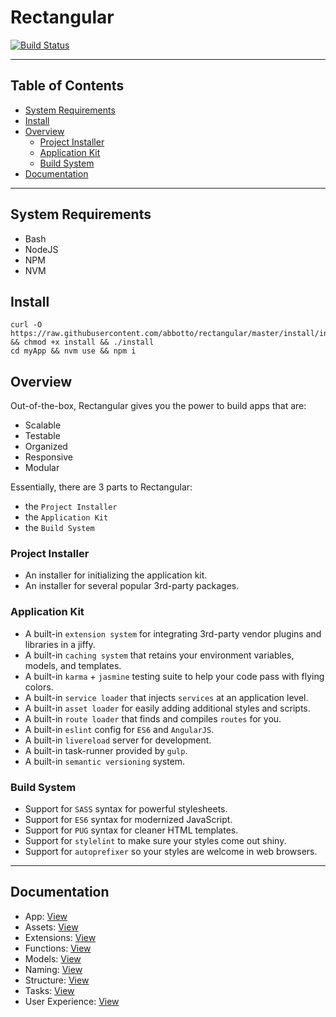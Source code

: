 # Rectangular
[![Build Status](https://travis-ci.org/abbotto/rectangular.svg?branch=master)](https://travis-ci.org/abbotto/rectangular)

---

## Table of Contents

* [System Requirements](#System-Requirements)
* [Install](#Install)
* [Overview](#Overview)
	* [Project Installer](#Project-Installer)
	* [Application Kit](#ApplicationKit)
	* [Build System](#BuildSystem)
* [Documentation](#Documentation)

---

##  <a name='System-Requirements'></a>System Requirements
- Bash
- NodeJS
- NPM
- NVM

##  <a name='Install'></a>Install
	curl -O https://raw.githubusercontent.com/abbotto/rectangular/master/install/install && chmod +x install && ./install
	cd myApp && nvm use && npm i

##  <a name='Overview'></a>Overview
Out-of-the-box, Rectangular gives you the power to build apps that are:
- Scalable
- Testable
- Organized
- Responsive
- Modular

Essentially, there are 3 parts to Rectangular:
- the `Project Installer`
- the `Application Kit`
- the `Build System`

###  <a name='Project-Installer'></a>Project Installer
- An installer for initializing the application kit.
- An installer for several popular 3rd-party packages.

###  <a name='ApplicationKit'></a>Application Kit
- A built-in `extension system` for integrating 3rd-party vendor plugins and libraries in a jiffy.
- A built-in `caching system` that retains your environment variables, models, and templates.
- A built-in `karma` + `jasmine` testing suite to help your code pass with flying colors.
- A built-in `service loader` that injects `services` at an application level.
- A built-in `asset loader` for easily adding additional styles and scripts.
- A built-in `route loader` that finds and compiles `routes` for you.
- A built-in `eslint` config for `ES6` and `AngularJS`.
- A built-in `livereload` server for development.
- A built-in task-runner provided by `gulp`.
- A built-in `semantic versioning` system.

###  <a name='BuildSystem'></a>Build System
- Support for `SASS` syntax for powerful stylesheets.
- Support for `ES6` syntax for modernized JavaScript.
- Support for `PUG` syntax for cleaner HTML templates.
- Support for `stylelint` to make sure your styles come out shiny.
- Support for `autoprefixer` so your styles are welcome in web browsers.

---

##  <a name='Documentation'></a>Documentation
- App:				[View](readme/app.md)
- Assets: 			[View](readme/assets.md)
- Extensions:		[View](readme/extensions.md)
- Functions:		[View](readme/functions.md)
- Models:			[View](readme/models.md)
- Naming:			[View](readme/naming.md)
- Structure:		[View](readme/structure.md)
- Tasks: 			[View](readme/tasks.md)
- User Experience:	[View](readme/user-experience.md)


